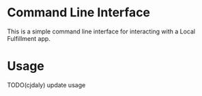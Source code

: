 # Command Line Interface

This is a simple command line interface for interacting with a Local Fulfillment app.

# Usage

TODO(cjdaly) update usage
